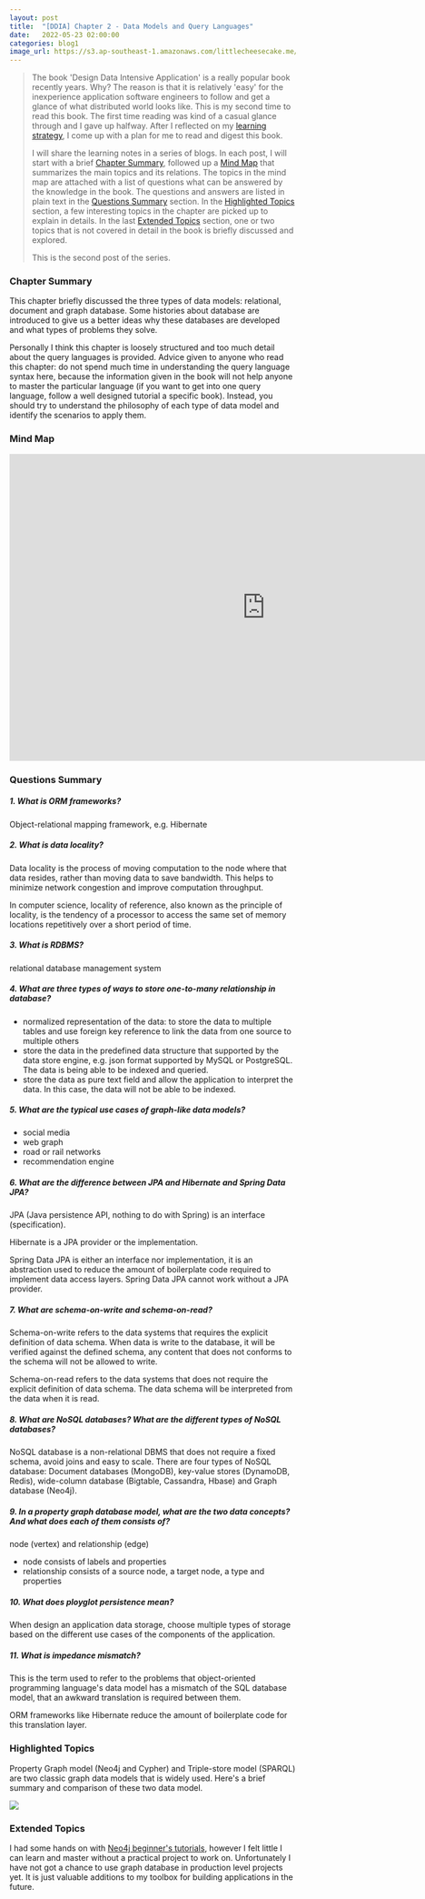 ```yaml
---
layout: post
title:  "[DDIA] Chapter 2 - Data Models and Query Languages"
date:   2022-05-23 02:00:00
categories: blog1
image_url: https://s3.ap-southeast-1.amazonaws.com/littlecheesecake.me/blog-post/effective-learning/effective_learning_header.jpeg
---
```


> The book 'Design Data Intensive Application' is a really popular book recently years. Why? The reason is that it is relatively 'easy' for the inexperience application software engineers to follow and get a glance of what distributed  world looks like. This is my second time to read this book. The first time reading was kind of a casual glance through and I gave up halfway. After I reflected on my [learning strategy](http://littlecheesecake.me/blog1/2022/04/25/effective-learning.html), I come up with a plan for me to read and digest this book.
>
> I will share the learning notes in a series of blogs. In each post, I will start with a brief [Chapter Summary](#chapter-summary), followed up a [Mind Map](#mind-map) that summarizes the main topics and its relations. The topics in the mind map are attached with a list of questions what can be answered by the knowledge in the book. The questions and answers are listed in plain text in the [Questions Summary](#questions-summary) section. In the [Highlighted Topics](#highlighted-topics) section, a few interesting topics in the chapter are picked up to explain in details. In the last [Extended Topics](#extended-topics) section, one or two topics that is not covered in detail in the book is briefly discussed and explored.
> 
>This is the second post of the series.

### Chapter Summary

This chapter briefly discussed the three types of data models: relational, document and graph database. Some histories about database are introduced to give us a better ideas why these databases are developed and what types of problems they solve. 

Personally I think this chapter is loosely structured and too much detail about the query languages is provided. Advice given to anyone who read this chapter: do not spend much time in understanding the query language syntax here, because the information given in the book will not help anyone to master the particular language (if you want to get into one query language, follow a well designed tutorial a specific book). Instead, you should try to understand the philosophy of each type of data model and identify the scenarios to apply them.

### Mind Map

<div class="mindmap-container">
	<iframe src="https://www.xmind.net/embed/sDETtj" width="900px" height="540px" frameborder="0" scrolling="no"></iframe>
</div>

### Questions Summary

##### 1. What is ORM frameworks?

Object-relational mapping framework, e.g. Hibernate

##### 2. What is data locality?

Data locality is the process of moving computation to the node where that data resides, rather than moving data to save bandwidth. This helps to minimize network congestion and improve computation throughput. 

In computer science, locality of reference, also known as the principle of locality, is the tendency of a processor to access the same set of memory locations repetitively over a short period of time.

##### 3. What is RDBMS?

relational database management system

##### 4. What are three types of ways to store one-to-many relationship in database?

- normalized representation of the data: to store the data to multiple tables and use foreign key reference to link the data from one source to multiple others
- store the data in the predefined data structure that supported by the data store engine, e.g. json format supported by MySQL or PostgreSQL. The data is being able to be indexed and queried. 
- store the data as pure text field and allow the application to interpret the data. In this case, the data will not be able to be indexed.

##### 5. What are the typical use cases of graph-like data models?

- social media
- web graph
- road or rail networks
- recommendation engine

##### 6. What are the difference between JPA and Hibernate and Spring Data JPA?

JPA (Java persistence API, nothing to do with Spring) is an interface (specification).

Hibernate is a JPA provider or the implementation. 

Spring Data JPA is either an interface nor implementation, it is an abstraction used to reduce the amount of boilerplate code required to implement data access layers. Spring Data JPA cannot work without a JPA provider.

##### 7. What are schema-on-write and schema-on-read?

Schema-on-write refers to the data systems that requires the explicit definition of data schema. When data is write to the database, it will be verified against the defined schema, any content that does not conforms to the schema will not be allowed to write. 

Schema-on-read refers to the data systems that does not require the explicit definition of data schema. The data schema will be interpreted from the data when it is read.

##### 8. What are NoSQL databases? What are the different types of NoSQL databases?

NoSQL database is a non-relational DBMS that does not require a fixed schema, avoid joins and easy to scale. There are four types of NoSQL database: Document databases (MongoDB), key-value stores (DynamoDB, Redis), wide-column database (Bigtable, Cassandra, Hbase) and Graph database (Neo4j).

##### 9. In a property graph database model, what are the two data concepts? And what does each of them consists of?

node (vertex) and relationship (edge)

- node consists of labels and properties
- relationship consists of a source node, a target node, a type and properties

##### 10. What does ployglot persistence mean?

When design an application data storage, choose multiple types of storage based on the different use cases of the components of the application.

##### 11. What is impedance mismatch?

This is the term used to refer to the problems that object-oriented programming language's data model has a mismatch of the SQL database model, that an awkward translation is required between them. 

ORM frameworks like Hibernate reduce the amount of boilerplate code for this translation layer.

### Highlighted Topics

Property Graph model (Neo4j and Cypher) and Triple-store model (SPARQL) are two classic graph data models that is widely used. Here's a brief summary and comparison of these two data model. 

<div class="image-banner-2">
    <img src="https://s3.ap-southeast-1.amazonaws.com/littlecheesecake.me/blog-post/ddia-2/graphDB.png">
</div>


### Extended Topics

I had some hands on with [Neo4j beginner's tutorials](https://neo4j.com/developer/get-started/), however I felt little I can learn and master without a practical project to work on. Unfortunately I have not got a chance to use graph database in production level projects yet. It is just valuable additions to my toolbox for building applications in the future. 